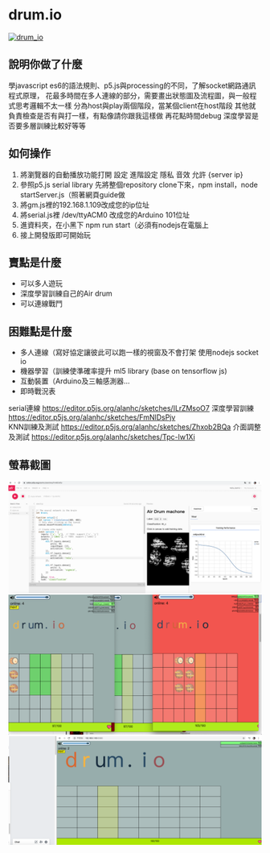 
# drum.io
[![drum_io](http://img.youtube.com/vi/82d7E0uENcg/0.jpg)](https://youtu.be/82d7E0uENcg)

## 說明你做了什麼
學javascript es6的語法規則、p5.js與processing的不同，了解socket網路通訊程式原理，
花最多時間在多人連線的部分，需要畫出狀態圖及流程圖，與一般程式思考邏輯不太一樣
分為host與play兩個階段，當某個client在host階段 其他就負責檢查是否有與打一樣，有點像請你跟我這樣做
再花點時間debug
深度學習是否要多層訓練比較好等等

## 如何操作
1. 將瀏覽器的自動播放功能打開 設定 進階設定 隱私 音效 允許 {server ip}
2. 參照p5.js serial library 先將整個repository clone下來，npm install，node startServer.js（照著網頁guide做 
3. 將gm.js裡的192.168.1.109改成您的ip位址
4. 將serial.js裡 /dev/ttyACM0 改成您的Arduino 101位址
5. 進資料夾，在小黑下 npm run start（必須有nodejs在電腦上
6. 接上開發版即可開始玩

## 賣點是什麼
* 可以多人遊玩
* 深度學習訓練自己的Air drum
* 可以連線戰鬥

## 困難點是什麼
* 多人連線（寫好協定讓彼此可以跑一樣的視窗及不會打架 使用nodejs socket io
* 機器學習（訓練使準確率提升 ml5 library (base on tensorflow js)
* 互動裝置（Arduino及三軸感測器...
* 即時戰況表

serial連線 https://editor.p5js.org/alanhc/sketches/ILrZMsoO7
深度學習訓練 https://editor.p5js.org/alanhc/sketches/FmNlDsPjv     
KNN訓練及測試 https://editor.p5js.org/alanhc/sketches/Zhxob2BQa
介面調整及測試 https://editor.p5js.org/alanhc/sketches/Tpc-lw1Xi

## 螢幕截圖
![](img/Screen1.png)
![](img/Screen2.png)
![](img/Screen3.png)
